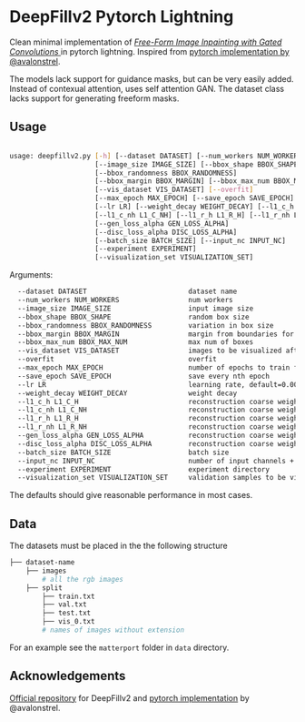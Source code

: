 # DeepFillv2 Pytorch Lightning

Clean minimal implementation of  [<i> Free-Form Image Inpainting with Gated Convolutions </i>](http://jiahuiyu.com/deepfill2/) in pytorch lightning. Inspired from [pytorch implementation by @avalonstrel](https://github.com/avalonstrel/GatedConvolution_pytorch).

The models lack support for guidance masks, but can be very easily added. Instead of contexual attention, uses self attention GAN. The dataset class lacks support for generating freeform masks.

## Usage

```bash

usage: deepfillv2.py [-h] [--dataset DATASET] [--num_workers NUM_WORKERS]
                     [--image_size IMAGE_SIZE] [--bbox_shape BBOX_SHAPE]
                     [--bbox_randomness BBOX_RANDOMNESS]
                     [--bbox_margin BBOX_MARGIN] [--bbox_max_num BBOX_MAX_NUM]
                     [--vis_dataset VIS_DATASET] [--overfit]
                     [--max_epoch MAX_EPOCH] [--save_epoch SAVE_EPOCH]
                     [--lr LR] [--weight_decay WEIGHT_DECAY] [--l1_c_h L1_C_H]
                     [--l1_c_nh L1_C_NH] [--l1_r_h L1_R_H] [--l1_r_nh L1_R_NH]
                     [--gen_loss_alpha GEN_LOSS_ALPHA]
                     [--disc_loss_alpha DISC_LOSS_ALPHA]
                     [--batch_size BATCH_SIZE] [--input_nc INPUT_NC]
                     [--experiment EXPERIMENT]
                     [--visualization_set VISUALIZATION_SET]
```
Arguments:

```bash
  --dataset DATASET                         dataset name
  --num_workers NUM_WORKERS                 num workers
  --image_size IMAGE_SIZE                   input image size
  --bbox_shape BBOX_SHAPE                   random box size
  --bbox_randomness BBOX_RANDOMNESS         variation in box size
  --bbox_margin BBOX_MARGIN                 margin from boundaries for box
  --bbox_max_num BBOX_MAX_NUM               max num of boxes
  --vis_dataset VIS_DATASET                 images to be visualized after each epoch
  --overfit                                 overfit
  --max_epoch MAX_EPOCH                     number of epochs to train for
  --save_epoch SAVE_EPOCH                   save every nth epoch
  --lr LR                                   learning rate, default=0.001
  --weight_decay WEIGHT_DECAY               weight decay
  --l1_c_h L1_C_H                           reconstruction coarse weight for holes
  --l1_c_nh L1_C_NH                         reconstruction coarse weight for non-holes
  --l1_r_h L1_R_H                           reconstruction coarse weight for holes
  --l1_r_nh L1_R_NH                         reconstruction coarse weight for non-holes
  --gen_loss_alpha GEN_LOSS_ALPHA           reconstruction coarse weight for non-holes
  --disc_loss_alpha DISC_LOSS_ALPHA         reconstruction coarse weight for non-holes
  --batch_size BATCH_SIZE                   batch size
  --input_nc INPUT_NC                       number of input channels + mask
  --experiment EXPERIMENT                   experiment directory
  --visualization_set VISUALIZATION_SET     validation samples to be visualized
```

The defaults should give reasonable performance in most cases.

## Data

The datasets must be placed in the the following structure

```bash
├── dataset-name
    ├── images
        # all the rgb images
    ├── split
        ├── train.txt
        ├── val.txt 
        ├── test.txt
        ├── vis_0.txt
        # names of images without extension
```

For an example see the `matterport` folder in `data` directory.

## Acknowledgements

[Official repository]((http://jiahuiyu.com/deepfill2/)) for DeepFillv2 and [pytorch implementation](https://github.com/avalonstrel/GatedConvolution_pytorch) by @avalonstrel.
